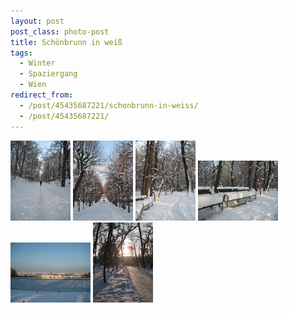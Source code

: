 ```yaml
---
layout: post
post_class: photo-post
title: Schönbrunn in weiß
tags:
  - Winter
  - Spaziergang
  - Wien
redirect_from:
  - /post/45435687221/schonbrunn-in-weiss/
  - /post/45435687221/
---
```

[![](/photos/2010-12-04-01-th.jpg)](/photos/2010-12-04-01-hd.jpg)
[![](/photos/2010-12-04-02-th.jpg)](/photos/2010-12-04-02-hd.jpg)
[![](/photos/2010-12-04-03-th.jpg)](/photos/2010-12-04-03-hd.jpg)
[![](/photos/2010-12-04-04-th.jpg)](/photos/2010-12-04-04-hd.jpg)
[![](/photos/2010-12-04-05-th.jpg)](/photos/2010-12-04-05-hd.jpg)
[![](/photos/2010-12-04-06-th.jpg)](/photos/2010-12-04-06-hd.jpg)
